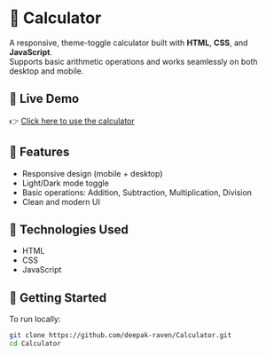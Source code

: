 # 🧮 Calculator

A responsive, theme-toggle calculator built with **HTML**, **CSS**, and **JavaScript**.  
Supports basic arithmetic operations and works seamlessly on both desktop and mobile.

## 🔗 Live Demo

👉 [Click here to use the calculator](https://deepak-raven.github.io/Calculator/)

## 📱 Features

- Responsive design (mobile + desktop)
- Light/Dark mode toggle
- Basic operations: Addition, Subtraction, Multiplication, Division
- Clean and modern UI

## 📂 Technologies Used

- HTML
- CSS
- JavaScript

## 🚀 Getting Started

To run locally:

```bash
git clone https://github.com/deepak-raven/Calculator.git
cd Calculator
